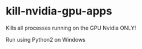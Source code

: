 # kill-nvidia-gpu-apps

Kills all processes running on the GPU
Nvidia ONLY!

Run using Python2 on Windows
